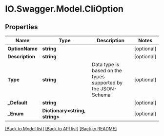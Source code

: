 # IO.Swagger.Model.CliOption
## Properties

Name | Type | Description | Notes
------------ | ------------- | ------------- | -------------
**OptionName** | **string** |  | [optional] 
**Description** | **string** |  | [optional] 
**Type** | **string** | Data type is based on the types supported by the JSON-Schema | [optional] 
**_Default** | **string** |  | [optional] 
**_Enum** | **Dictionary&lt;string, string&gt;** |  | [optional] 

[[Back to Model list]](../README.md#documentation-for-models) [[Back to API list]](../README.md#documentation-for-api-endpoints) [[Back to README]](../README.md)

